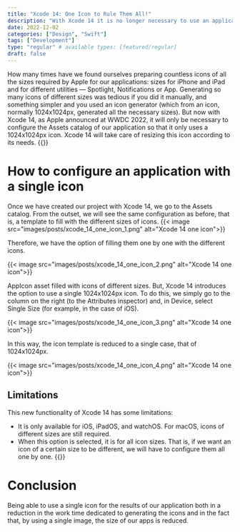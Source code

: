 ```yaml
---
title: "Xcode 14: One Icon to Rule Them All!"
description: "With Xcode 14 it is no longer necessary to use an application icon for each of the required sizes (depending on where the icon is to be displayed), only one is required. Let's see how to do it."
date: 2022-12-02
categories: ["Design", "Swift"]
tags: ["Development"]
type: "regular" # available types: [featured/regular]
draft: false
---
```


How many times have we found ourselves preparing countless icons of all the sizes required by Apple for our applications: sizes for iPhone and iPad and for different utilities — Spotlight, Notifications or App.
Generating so many icons of different sizes was tedious if you did it manually, and something simpler and you used an icon generator (which from an icon, normally 1024x1024px, generated all the necessary sizes).
But now with Xcode 14, as Apple announced at WWDC 2022, it will only be necessary to configure the Assets catalog of our application so that it only uses a 1024x1024px icon. Xcode 14 will take care of resizing this icon according to its needs.
{{<ads1>}}

# How to configure an application with a single icon

Once we have created our project with Xcode 14, we go to the Assets catalog. From the outset, we will see the same configuration as before, that is, a template to fill with the different sizes of icons.
{{< image src="images/posts/xcode_14_one_icon_1.png" alt="Xcode 14 one icon">}}

Therefore, we have the option of filling them one by one with the different icons.

{{< image src="images/posts/xcode_14_one_icon_2.png" alt="Xcode 14 one icon">}}

AppIcon asset filled with icons of different sizes.
But, Xcode 14 introduces the option to use a single 1024x1024px icon. To do this, we simply go to the column on the right (to the Attributes inspector) and, in Device, select Single Size (for example, in the case of iOS).

{{< image src="images/posts/xcode_14_one_icon_3.png" alt="Xcode 14 one icon">}}

In this way, the icon template is reduced to a single case, that of 1024x1024px.

{{< image src="images/posts/xcode_14_one_icon_4.png" alt="Xcode 14 one icon">}}

## Limitations
This new functionality of Xcode 14 has some limitations:
* It is only available for iOS, iPadOS, and watchOS. For macOS, icons of different sizes are still required.
* When this option is selected, it is for all icon sizes. That is, if we want an icon of a certain size to be different, we will have to configure them all one by one.
{{<ads2>}}

# Conclusion
Being able to use a single icon for the results of our application both in a reduction in the work time dedicated to generating the icons and in the fact that, by using a single image, the size of our apps is reduced.
